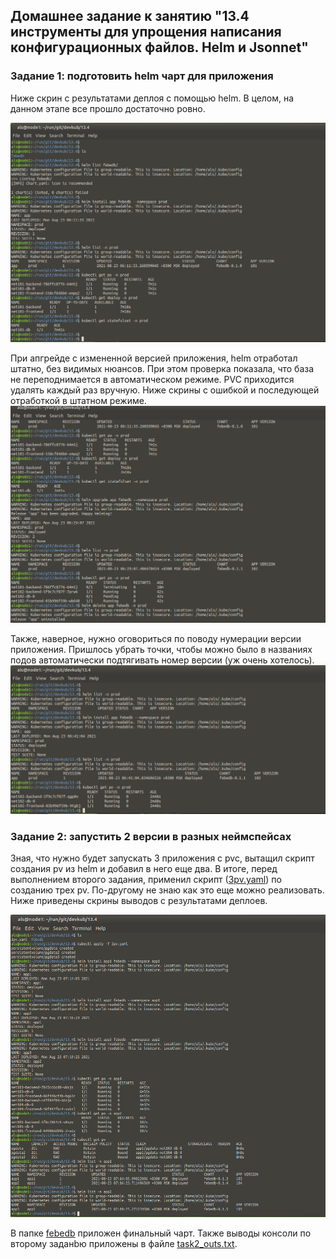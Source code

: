 ## Домашнее задание к занятию "13.4 инструменты для упрощения написания конфигурационных файлов. Helm и Jsonnet"  
  
### Задание 1: подготовить helm чарт для приложения  
  
Ниже скрин с результатами деплоя с помощью helm. В целом, на данном этапе все прошло достаточно ровно.  

![13.4_1a.png](https://github.com/alsxs/devops_dz/blob/main/devkub/13.4/13.4_1a.png)    
  
При апгрейде с измененной версией приложения, helm отработал штатно, без видимых нюансов. При этом проверка показала, что база не переподнимается в автоматическом режиме. PVC приходится удалять каждый раз вручную. Ниже скрины с ошибкой и последующей отработкой в штатном режиме.   
![13.4_1_fail_upgrade.png](https://github.com/alsxs/devops_dz/blob/main/devkub/13.4/13.4_1_fail_upgrade.png)  
  
Также, наверное, нужно оговориться по поводу нумерации версии приложения. Пришлось убрать точки, чтобы можно было в названиях подов автоматически подтягивать номер версии (уж очень хотелось).  
![13.4_1b.png](https://github.com/alsxs/devops_dz/blob/main/devkub/13.4/13.4_1b.png)    
  
 
### Задание 2: запустить 2 версии в разных неймспейсах  
    
Зная, что нужно будет запускать 3 приложения с pvc, вытащил скрипт создания pv из helm и добавил в него еще два. В итоге, перед выполнением второго задания, применил скрипт ([3pv.yaml](https://github.com/alsxs/devops_dz/blob/main/devkub/13.4/3pv.yaml)) по созданию трех pv. По-другому не знаю как это еще можно реализовать.  
Ниже приведены скрины выводов с результатами деплоев.  
  
![13.4_2new.png](https://github.com/alsxs/devops_dz/blob/main/devkub/13.4/13.4_2new.png)  
  
  
В папке [febedb](https://github.com/alsxs/devops_dz/blob/main/devkub/13.4/febedb/) приложен финальный чарт. Также выводы консоли по второму заданbю приложены в файле [task2_outs.txt](https://github.com/alsxs/devops_dz/blob/main/devkub/13.4/task2_outs.txt).